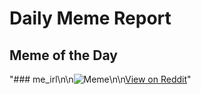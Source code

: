 # Daily Meme Report

## Meme of the Day
"### me_irl\n\n![Meme](https://i.redd.it/alr5knjhs4sf1.png)\n\n[View on Reddit](https://redd.it/1ntmsih)"
